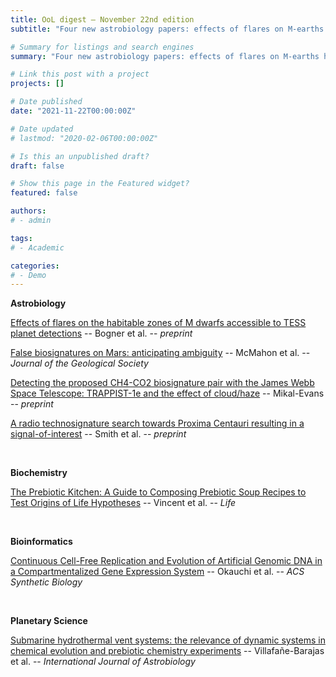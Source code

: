 ```yaml
---
title: OoL digest — November 22nd edition
subtitle: "Four new astrobiology papers: effects of flares on M-earths habitability (Bogner), false positives for biosignatures on Mars (McMahon), effects of clouds on CH$_4$-CO$_2$ detection with JWST (Mikal-Evans) and a technosignature signal from Proxima Centauri (Smith). In biochemistry, Vincent discusses the prebiotic soup ingredients, in bioinformatics Okauchi examines cell-free replication and evolution and in planetary science Villafañe-Barajas analyzes the relevance of dynamic systems in hydrothermal vent systems."

# Summary for listings and search engines
summary: "Four new astrobiology papers: effects of flares on M-earths habitability (Bogner), false positives for biosignatures on Mars (McMahon), effects of clouds on CH$_4$-CO$_2$ detection with JWST (Mikal-Evans) and a technosignature signal from Proxima Centauri (Smith). In biochemistry, Vincent discusses the prebiotic soup ingredients, in bioinformatics Okauchi examines cell-free replication and evolution and in planetary science Villafañe-Barajas analyzes the relevance of dynamic systems in hydrothermal vent systems."

# Link this post with a project
projects: []

# Date published
date: "2021-11-22T00:00:00Z"

# Date updated
# lastmod: "2020-02-06T00:00:00Z"

# Is this an unpublished draft?
draft: false

# Show this page in the Featured widget?
featured: false

authors:
# - admin

tags:
# - Academic

categories:
# - Demo
---
```


**Astrobiology**

[Effects of flares on the habitable zones of M dwarfs accessible to TESS planet detections](https://doi.org/10.1002/asna.20210079) -- Bogner et al. -- *preprint*

[False biosignatures on Mars: anticipating ambiguity](https://doi.org/10.1144/jgs2021-050) -- McMahon et al. -- *Journal of the Geological Society*

[Detecting the proposed CH4-CO2 biosignature pair with the James Webb Space Telescope: TRAPPIST-1e and the effect of cloud/haze](https://arxiv.org/abs/2111.09685v1) -- Mikal-Evans -- *preprint*

[A radio technosignature search towards Proxima Centauri resulting in a signal-of-interest](https://doi.org/10.1038/s41550-021-01479-w) -- Smith et al. -- *preprint*

<br>

**Biochemistry**

[The Prebiotic Kitchen: A Guide to Composing Prebiotic Soup Recipes to Test Origins of Life Hypotheses](https://doi.org/10.3390/life11111221) -- Vincent et al. -- *Life*

<br>

**Bioinformatics**

[Continuous Cell-Free Replication and Evolution of Artificial Genomic DNA in a Compartmentalized Gene Expression System](https://doi.org/10.1021/acssynbio.1c00430) -- Okauchi et al. -- *ACS Synthetic Biology*

<br>

**Planetary Science**

[Submarine hydrothermal vent systems: the relevance of dynamic systems in chemical evolution and prebiotic chemistry experiments](https://doi.org/10.1017/S1473550421000331) -- Villafañe-Barajas et al. -- *International Journal of Astrobiology*


